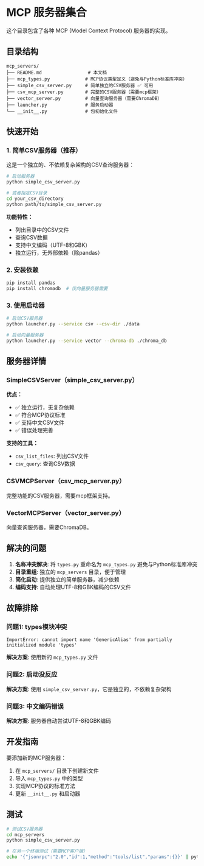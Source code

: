 # MCP 服务器集合

这个目录包含了各种 MCP (Model Context Protocol) 服务器的实现。

## 目录结构

```
mcp_servers/
├── README.md                 # 本文档
├── mcp_types.py             # MCP协议类型定义（避免与Python标准库冲突）
├── simple_csv_server.py     # 简单独立的CSV服务器 ✅ 可用
├── csv_mcp_server.py        # 完整的CSV服务器（需要mcp框架）
├── vector_server.py         # 向量查询服务器（需要ChromaDB）
├── launcher.py              # 服务启动器
└── __init__.py              # 包初始化文件
```

## 快速开始

### 1. 简单CSV服务器（推荐）

这是一个独立的、不依赖复杂架构的CSV查询服务器：

```bash
# 启动服务器
python simple_csv_server.py

# 或者指定CSV目录
cd your_csv_directory
python path/to/simple_csv_server.py
```

**功能特性：**
- 列出目录中的CSV文件
- 查询CSV数据
- 支持中文编码（UTF-8和GBK）
- 独立运行，无外部依赖（除pandas）

### 2. 安装依赖

```bash
pip install pandas
pip install chromadb  # 仅向量服务器需要
```

### 3. 使用启动器

```bash
# 启动CSV服务器
python launcher.py --service csv --csv-dir ./data

# 启动向量服务器
python launcher.py --service vector --chroma-db ./chroma_db
```

## 服务器详情

### SimpleCSVServer（simple_csv_server.py）

**优点：**
- ✅ 独立运行，无复杂依赖
- ✅ 符合MCP协议标准
- ✅ 支持中文CSV文件
- ✅ 错误处理完善

**支持的工具：**
- `csv_list_files`: 列出CSV文件
- `csv_query`: 查询CSV数据

### CSVMCPServer（csv_mcp_server.py）

完整功能的CSV服务器，需要mcp框架支持。

### VectorMCPServer（vector_server.py）

向量查询服务器，需要ChromaDB。

## 解决的问题

1. **名称冲突解决**: 将 `types.py` 重命名为 `mcp_types.py` 避免与Python标准库冲突
2. **目录重组**: 独立的 `mcp_servers` 目录，便于管理
3. **简化启动**: 提供独立的简单服务器，减少依赖
4. **编码支持**: 自动处理UTF-8和GBK编码的CSV文件

## 故障排除

### 问题1: types模块冲突
```
ImportError: cannot import name 'GenericAlias' from partially initialized module 'types'
```
**解决方案**: 使用新的 `mcp_types.py` 文件

### 问题2: 启动没反应
**解决方案**: 使用 `simple_csv_server.py`，它是独立的，不依赖复杂架构

### 问题3: 中文编码错误
**解决方案**: 服务器自动尝试UTF-8和GBK编码

## 开发指南

要添加新的MCP服务器：

1. 在 `mcp_servers/` 目录下创建新文件
2. 导入 `mcp_types.py` 中的类型
3. 实现MCP协议的标准方法
4. 更新 `__init__.py` 和启动器

## 测试

```bash
# 测试CSV服务器
cd mcp_servers
python simple_csv_server.py

# 在另一个终端测试（需要MCP客户端）
echo '{"jsonrpc":"2.0","id":1,"method":"tools/list","params":{}}' | python simple_csv_server.py
``` 